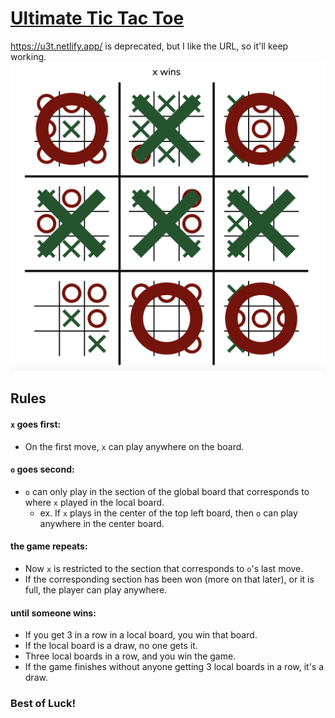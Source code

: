 # [Ultimate Tic Tac Toe](https://ronikbhaskar.github.io/ultimate_tic_tac_toe/)
https://u3t.netlify.app/ is deprecated, but I like the URL, so it'll keep working.
<img src="ultimate_tic_tac_toe_game.png" />

## Rules

#### **`x` goes first:**

 - On the first move, `x` can play anywhere on the board.

#### **`o` goes second:**

 - `o` can only play in the section of the global board that corresponds to where `x` played in the local board.
   - ex. If `x` plays in the center of the top left board, then `o` can play anywhere in the center board.

#### **the game repeats:**

 - Now `x` is restricted to the section that corresponds to `o`'s last move.
 - If the corresponding section has been won (more on that later), or it is full, the player can play anywhere.

#### **until someone wins:**

 - If you get 3 in a row in a local board, you win that board.
 - If the local board is a draw, no one gets it.
 - Three local boards in a row, and you win the game.
 - If the game finishes without anyone getting 3 local boards in a row, it's a draw.


### Best of Luck!

